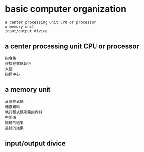 # basic computer organization
```
a center processing unit CPU or processor
a memory unit
input/output divice
```
## a center processing unit CPU or processor
```
指令集
根據程式碼執行
大腦
指揮中心
```
## a memory unit
```
放置程式碼
儲存資料 
執行程式碼所需的資料
中間值
臨時的結果
最終的結果
```
## input/output divice
```
